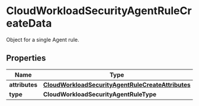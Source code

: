# CloudWorkloadSecurityAgentRuleCreateData

Object for a single Agent rule.

## Properties

| Name           | Type                                                                                                    | Description | Notes |
| -------------- | ------------------------------------------------------------------------------------------------------- | ----------- | ----- |
| **attributes** | [**CloudWorkloadSecurityAgentRuleCreateAttributes**](CloudWorkloadSecurityAgentRuleCreateAttributes.md) |             |
| **type**       | **CloudWorkloadSecurityAgentRuleType**                                                                  |             |
